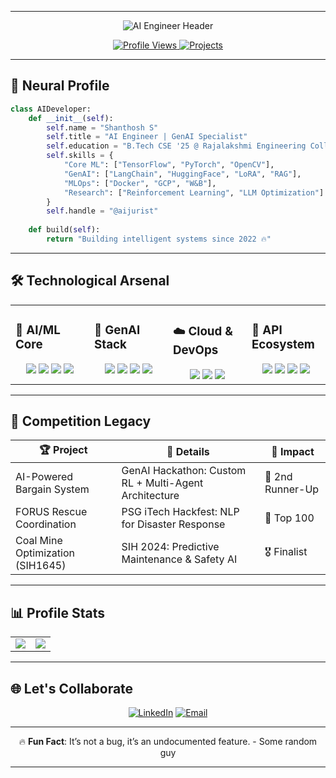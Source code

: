 
---

<div align="center">
  
<!-- Dynamic Header -->
<img src="https://readme-typing-svg.demolab.com?font=Roboto+Mono&weight=600&size=28&duration=4000&pause=1000&color=7E3ACE&center=true&vCenter=true&width=600&lines=AI+Engineer+%7C+GenAI+Specialist;TensorFlow+%7C+PyTorch+%7C+MLOps;Cloud+AI+%7C+Reinforcement+Learning" alt="AI Engineer Header">

<!-- Profile Badges -->
<p align="center">
  <a href="https://github.com/aijurist">
    <img src="https://komarev.com/ghpvc/?username=aijurist&label=Profile+Views&color=7E3ACE" alt="Profile Views">
  </a>
  <a href="https://github.com/aijurist?tab=repositories">
    <img src="https://img.shields.io/badge/Projects-20+-7E3ACE?logo=github" alt="Projects">
  </a>
</p>

</div>

---

## 🧠 **Neural Profile**

```python
class AIDeveloper:
    def __init__(self):
        self.name = "Shanthosh S"
        self.title = "AI Engineer | GenAI Specialist"
        self.education = "B.Tech CSE '25 @ Rajalakshmi Engineering College"
        self.skills = {
            "Core ML": ["TensorFlow", "PyTorch", "OpenCV"],
            "GenAI": ["LangChain", "HuggingFace", "LoRA", "RAG"],
            "MLOps": ["Docker", "GCP", "W&B"],
            "Research": ["Reinforcement Learning", "LLM Optimization"]
        }
        self.handle = "@aijurist"
    
    def build(self):
        return "Building intelligent systems since 2022 🔥"
```

---

## 🛠️ **Technological Arsenal**

<table align="center">
  <tr>
    <td valign="top" width="25%">

### 🤖 **AI/ML Core**  
<div align="center">  
<img src="https://img.shields.io/badge/TensorFlow-FF6F00?logo=tensorflow&logoColor=white" />  
<img src="https://img.shields.io/badge/PyTorch-EE4C2C?logo=pytorch&logoColor=white" />  
<img src="https://img.shields.io/badge/Scikit_Learn-F7931E?logo=scikit-learn&logoColor=white" />  
<img src="https://img.shields.io/badge/OpenCV-5C3EE8?logo=opencv&logoColor=white" />  
</div>

</td>
    <td valign="top" width="25%">

### 🌟 **GenAI Stack**  
<div align="center">
<img src="https://img.shields.io/badge/LangChain-00ADD8?logo=langchain&logoColor=white" />  
<img src="https://img.shields.io/badge/HuggingFace-F8D866?logo=huggingface&logoColor=black" />  
<img src="https://img.shields.io/badge/RLlib-0085CA?logo=ray&logoColor=white" />  
<img src="https://img.shields.io/badge/Unsloth-1E1E1E?logo=supabase&logoColor=3FCF8E" />  
</div>

</td>
    <td valign="top" width="25%">

### ☁️ **Cloud & DevOps**  
<div align="center">
<img src="https://img.shields.io/badge/GCP-4285F4?logo=google-cloud&logoColor=white" />  
<img src="https://img.shields.io/badge/Docker-2496ED?logo=docker&logoColor=white" />  
<img src="https://img.shields.io/badge/CI/CD-FF6F00?logo=githubactions&logoColor=white" />  
</div>

</td>
    <td valign="top" width="25%">

### 🔌 **API Ecosystem**  
<div align="center">
<img src="https://img.shields.io/badge/FastAPI-009688?logo=fastapi&logoColor=white" />  
<img src="https://img.shields.io/badge/Flask-000000?logo=flask&logoColor=white" />  
<img src="https://img.shields.io/badge/Postman-FF6C37?logo=postman&logoColor=white" />  
<img src="https://img.shields.io/badge/UVicorn-499848?logo=unicorn&logoColor=white" />  
</div>

</td>
  </tr>
</table>

---

## 🏅 **Competition Legacy**

| 🏆 **Project**                          | 📌 **Details**                                  | 🎯 **Impact** |
|----------------------------------------|------------------------------------------------|--------------|
| AI-Powered Bargain System              | GenAI Hackathon: Custom RL + Multi-Agent Architecture | 🥉 2nd Runner-Up |
| FORUS Rescue Coordination              | PSG iTech Hackfest: NLP for Disaster Response  | 🏅 Top 100   |
| Coal Mine Optimization (SIH1645)       | SIH 2024: Predictive Maintenance & Safety AI   | 🎖️ Finalist |

---

## 📊 **Profile Stats**

<div align="center">

<table>
  <tr>
    <td width="50%">
      <img src="https://github-readme-stats.vercel.app/api/top-langs/?username=aijurist&layout=compact&theme=white" />
    </td>
    <td width="50%">
      <img src="https://github-readme-stats.vercel.app/api?username=aijurist&show_icons=true&count_private=true&hide_title=true&hide=prs&theme=white" />
    </td>
  </tr>
</table>

</div>

---

## 🌐 **Let's Collaborate**

<div align="center">

[![LinkedIn](https://img.shields.io/badge/Professional_Network-0A66C2?style=for-the-badge&logo=linkedin)](https://www.linkedin.com/in/shanthosh-s-3a1930257/)
[![Email](https://img.shields.io/badge/Official_Mail-EA4335?style=for-the-badge&logo=gmail)](mailto:shanthosh811@gmail.com)
</div>

---

<div align="center">
  
🔥 **Fun Fact**: It’s not a bug, it’s an undocumented feature. - Some random guy

</div>

---